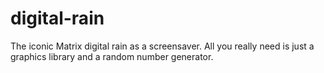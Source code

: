 # digital-rain
 The iconic Matrix digital rain as a screensaver. All you really need is just a graphics library and a random number generator. 
